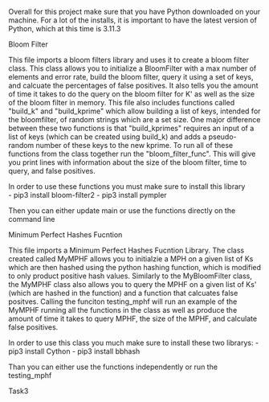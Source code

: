 Overall for this project make sure that you have Python downloaded on your machine. For a lot of the installs, it is important to have the latest version of Python, which at this time is 3.11.3

Bloom Filter 

This file imports a bloom filters library and uses it to create a bloom filter class. This class allows you to initialize a BloomFilter with a max number of elements and error rate, build the bloom filter, query it using a set of keys, and calcuate the percentages of false positives. It also tells you the amount of time it takes to do the query on the bloom filter for K' as well as the size of the bloom filter in memory. This file also includes functions called "build_k" and "build_kprime" which allow building a list of keys, intended for the bloomfilter, of random strings which are a set size. One major difference between these two functions is that "build_kprimes" requires an input of a list of keys (which can be created using build_k) and adds a pseudo-random number of these keys to the new kprime. To run all of these functions from the class together run the "bloom_filter_func". This will give you print lines with information about the size of the bloom filter, time to query, and false positives.


In order to use these functions you must make sure to install this library  
    - pip3 install bloom-filter2
    - pip3 install pympler
     
Then you can either update main or use the functions directly on the command line

Minimum Perfect Hashes Fucntion

This file imports a Minimum Perfect Hashes Fucntion Library. The class created called MyMPHF allows you to initialzie a MPH on a given list of Ks which are then hashed using the python hashing function, which is modified to only product positive hash values. Similarly to the MyBloomFilter class, the MyMPHF class also allows you to query the MPHF on a given list of Ks' (which are hashed in the function) and a function that calcuates false positves. Calling the funciton testing_mphf will run an example of the MyMPHF running all the functions in the class as well as produce the amount of time it takes to query MPHF, the size of the MPHF, and calculate false positives. 

In order to use this class you much make sure to install these two librarys:
    - pip3 install Cython
    - pip3 install bbhash

Than you can either use the functions independently or run the testing_mphf

Task3 

